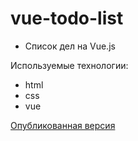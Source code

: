 # vue-todo-list

* Список дел на Vue.js

Используемые технологии:
- html
- css
- vue


[Опубликованная версия](https://soomlir.github.io/vue-todo-list/)
